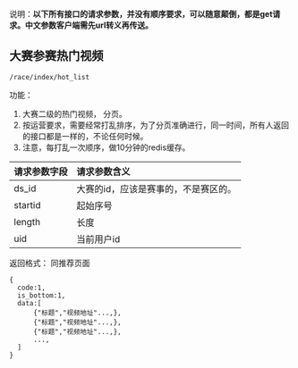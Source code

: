 说明：**以下所有接口的请求参数，并没有顺序要求，可以随意颠倒，都是get请求。中文参数客户端需先url转义再传送。**



## 大赛参赛热门视频

~~~
/race/index/hot_list
~~~

功能：  

1. 大赛二级的热门视频， 分页。
1. 按运营要求，需要经常打乱排序，为了分页准确进行，同一时间，所有人返回的接口都是一样的，不论任何时候。
1. 注意，每打乱一次顺序，做10分钟的redis缓存。

| 请求参数字段        | 请求参数含义  |
| -------- |:------|
|ds_id         |  大赛的id，应该是赛事的，不是赛区的。|
|startid       |  起始序号|
|length       |  长度|
|uid       |  当前用户id|


返回格式：  同推荐页面
~~~
{
  code:1,
  is_bottom:1,
  data:[
      {"标题","视频地址"...,},
      {"标题","视频地址"...,},
      {"标题","视频地址"...,},
      ...,
  ] 
}   
~~~











